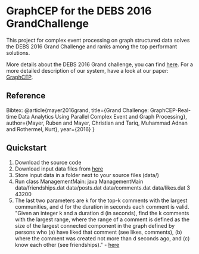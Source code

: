 # GraphCEP for the DEBS 2016 GrandChallenge

This project for complex event processing on graph structured data solves the DEBS 2016 Grand Challenge and ranks among the top performant solutions.

More details about the DEBS 2016 Grand challenge, you can find [here](http://www.ics.uci.edu/~debs2016/call-grand-challenge.html "DEBS 2016 Grand Challenge"). For a more detailed description of our system, have a look at our paper: [GraphCEP](http://www2.informatik.uni-stuttgart.de/cgi-bin/NCSTRL/NCSTRL_view.pl?id=INPROC-2016-17&mod=&engl=&inst=VS "Grand  Challenge: GraphCEP - Real-time Data Analytics Using Parallel Complex Event and Graph Processing").

## Reference

Bibtex:
@article{mayer2016grand,
  title={Grand Challenge: GraphCEP-Real-time Data Analytics Using Parallel Complex Event and Graph Processing},
  author={Mayer, Ruben and Mayer, Christian and Tariq, Muhammad Adnan and Rothermel, Kurt},
  year={2016}
}

## Quickstart
1. Download the source code
2. Download input data files from [here](http://www.ics.uci.edu/~debs2016/call-grand-challenge.html "DEBS 2016 Grand Challenge")
3. Store input data in a folder next to your source files (data/)
4. Run class ManagementMain: java ManagementMain data/friendships.dat data/posts.dat data/comments.dat data/likes.dat 3 43200
5. The last two parameters are k for the top-k comments with the largest communities, and d for the duration in seconds each comment is valid. "Given an integer k and a duration d (in seconds), find the k comments with the largest range, where the range of a comment is defined as the size of the largest connected component in the graph defined by persons who (a) have liked that comment (see likes, comments), (b) where the comment was created not more than d seconds ago, and (c) know each other (see friendships)." - [here](http://www.ics.uci.edu/~debs2016/call-grand-challenge.html "DEBS 2016 Grand Challenge")